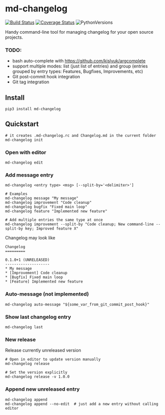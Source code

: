 md-changelog
============
[![Build Status](https://travis-ci.org/prawn-cake/md-changelog.svg?branch=master)](https://travis-ci.org/prawn-cake/md-changelog)
[![Coverage Status](https://coveralls.io/repos/github/prawn-cake/md-changelog/badge.svg?branch=master)](https://coveralls.io/github/prawn-cake/md-changelog?branch=master)
![PythonVersions](https://img.shields.io/badge/python-3.4-blue.svg)

Handy command-line tool for managing changelog for your open source projects.


### TODO:

* bash auto-complete with https://github.com/kislyuk/argcomplete
* support multiple modes: list (just list of entries) and group (entries grouped by entry types: Features, Bugfixes, Improvements, etc)
* Git post-commit hook integration
* Git tag integration


## Install

    pip3 install md-changelog

    
## Quickstart
    
    # it creates .md-changelog.rc and Changelog.md in the current folder 
    md-changelog init

   
### Open with editor

    md-changelog edit
    
    
### Add message entry

    md-changelog <entry type> <msg> [--split-by='<delimiter>']
    
    # Examples
    md-changelog message "My message"
    md-changelog improvement "Code cleanup"
    md-changelog bugfix "Fixed main loop"
    md-changelog feature "Implemented new feature"
    
    # Add multiple entries the same type at once
    md-changelog improvement --split-by "Code cleanup; New command-line --split-by key; Improved feature X"
    
    
Changelog may look like

    Changelog
    =========
    
    0.1.0+1 (UNRELEASED)
    --------------------
    * My message
    * [Improvement] Code cleanup
    * [Bugfix] Fixed main loop
    * [Feature] Implemented new feature


### Auto-message (not implemented)

    md-changelog auto-message "${some_var_from_git_commit_post_hook}"
    

### Show last changelog entry

    md-changelog last
    

### New release

Release currently unreleased version
    
    # Open in editor to update version manually
    md-changelog release
    
    # Set the version explicitly
    md-changelog release -v 1.0.0


### Append new unreleased entry

    md-changelog append
    md-changelog append --no-edit  # just add a new entry without calling editor 
    
